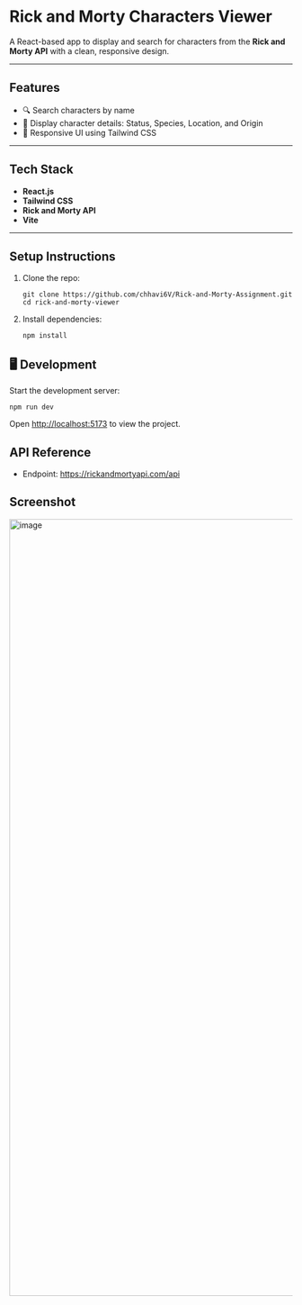 # Rick and Morty Characters Viewer

A React-based app to display and search for characters from the **Rick and Morty API** with a clean, responsive design.

---

## Features

- 🔍 Search characters by name
- 🌟 Display character details: Status, Species, Location, and Origin
- 🎨 Responsive UI using Tailwind CSS

---

## Tech Stack

- **React.js**
- **Tailwind CSS**
- **Rick and Morty API**
- **Vite**

---

## Setup Instructions

1. Clone the repo:
   ```
   git clone https://github.com/chhavi6V/Rick-and-Morty-Assignment.git
   cd rick-and-morty-viewer
   ```

2.  Install dependencies:
    
    ```
    npm install
    ```
    

🖥️ Development
---------------

  Start the development server:
  ```
  npm run dev
  ```

Open [http://localhost:5173](http://localhost:5173/) to view the project.

## API Reference

- Endpoint: https://rickandmortyapi.com/api

## Screenshot


<img width="1380" alt="image" src="https://github.com/user-attachments/assets/14c8c18b-114e-45df-a9a5-efeb580fd2d1" />

